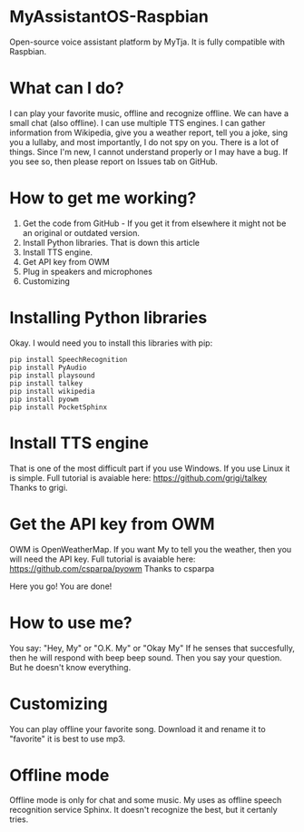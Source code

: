 # MyAssistantOS-Raspbian
Open-source voice assistant platform by MyTja. It is fully compatible with Raspbian.

# What can I do?
I can play your favorite music, offline and recognize offline. We can have a small chat (also offline). I can use multiple TTS engines. I can gather information from Wikipedia, give you a weather report, tell you a joke, sing you a lullaby, and most importantly, I do not spy on you. There is a lot of things. Since I'm new, I cannot understand properly or I may have a bug. If you see so, then please report on Issues tab on GitHub.

# How to get me working?
1. Get the code from GitHub - If you get it from elsewhere it might not be an original or outdated version.
2. Install Python libraries. That is down this article
3. Install TTS engine.
4. Get API key from OWM
5. Plug in speakers and microphones
6. Customizing

# Installing Python libraries
Okay. I would need you to install this libraries with pip:
```
pip install SpeechRecognition
pip install PyAudio
pip install playsound
pip install talkey
pip install wikipedia
pip install pyowm
pip install PocketSphinx
```

# Install TTS engine
That is one of the most difficult part if you use Windows. If you use Linux it is simple.
Full tutorial is avaiable here: https://github.com/grigi/talkey
Thanks to grigi.

# Get the API key from OWM
OWM is OpenWeatherMap. If you want My to tell you the weather, then you will need the API key.
Full tutorial is avaiable here: https://github.com/csparpa/pyowm
Thanks to csparpa

Here you go! You are done!

# How to use me?
You say: "Hey, My" or "O.K. My" or "Okay My"
If he senses that succesfully, then he will respond with beep beep sound. Then you say your question. But he doesn't know everything.

# Customizing
You can play offline your favorite song. Download it and rename it to "favorite" it is best to use mp3.

# Offline mode
Offline mode is only for chat and some music. My uses as offline speech recognition service Sphinx. It doesn't recognize the best, but it certanly tries.
